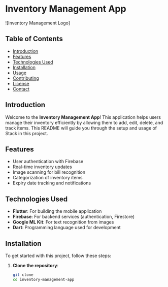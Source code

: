 # Inventory Management App

![Inventory Management Logo]

## Table of Contents

- [Introduction](#introduction)
- [Features](#features)
- [Technologies Used](#technologies-used)
- [Installation](#installation)
- [Usage](#usage)
- [Contributing](#contributing)
- [License](#license)
- [Contact](#contact)

## Introduction

Welcome to the **Inventory Management App**! This application helps users manage their inventory efficiently by allowing them to add, edit, delete, and track items. This README will guide you through the setup and usage of Stack in this project.

## Features

- User authentication with Firebase
- Real-time inventory updates
- Image scanning for bill recognition
- Categorization of inventory items
- Expiry date tracking and notifications

## Technologies Used

- **Flutter**: For building the mobile application
- **Firebase**: For backend services (authentication, Firestore)
- **Google ML Kit**: For text recognition from images
- **Dart**: Programming language used for development

## Installation

To get started with this project, follow these steps:

1. **Clone the repository**:
   ```bash
   git clone 
   cd inventory-management-app